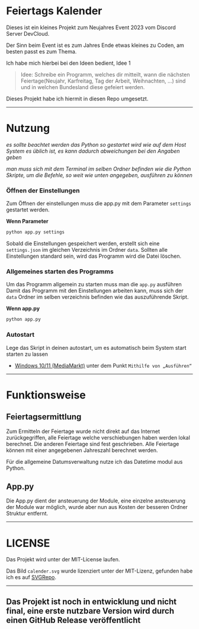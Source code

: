 # Feiertags Kalender

Dieses ist ein kleines Projekt zum Neujahres Event 2023 vom Discord Server DevCloud.

Der Sinn beim Event ist es zum Jahres Ende etwas kleines zu Coden, am besten passt es zum Thema.

Ich habe mich hierbei bei den Ideen bedient, Idee 1

> Idee: Schreibe ein Programm, welches dir mitteilt, wann die nächsten Feiertage(Neujahr, Karfreitag, Tag der Arbeit, Weihnachten, ...) sind und in welchen Bundesland diese gefeiert werden.

Dieses Projekt habe ich hiermit in diesen Repo umgesetzt.

---

# Nutzung
*es sollte beachtet werden das Python so gestartet wird wie auf dem Host System es üblich ist, es kann dadurch abweichungen bei den Angaben geben*

*man muss sich mit dem Terminal im selben Ordner befinden wie die Python Skripte, um die Befehle, so weit wie unten angegeben, ausführen zu können*

### Öffnen der Einstellungen
Zum Öffnen der einstellungen muss die app.py mit dem Parameter ``settings`` gestartet werden.

**Wenn Parameter**

````bash
python app.py settings
````

Sobald die Einstellungen gespeichert werden, erstellt sich eine ``settings.json`` im gleichen Verzeichnis im Ordner `data`.
Sollten alle Einstellungen standard sein, wird das Programm wird die Datei löschen.

### Allgemeines starten des Programms
Um das Programm allgemein zu starten muss man die ``app.py`` ausführen
Damit das Programm mit den Einstellungen arbeiten kann, muss sich der ``data`` Ordner im selben verzeichnis befinden wie das auszuführende Skript.

**Wenn app.py**
````bash
python app.py
````

### Autostart

Lege das Skript in deinen autostart, um es automatisch beim System start starten zu lassen

- [Windows 10/11 (MediaMarkt)](https://www.mediamarkt.de/de/content/themen-specials/schon-gewusst-wie/windows-10-autostart-programme-entfernen-hinzufuegen) unter dem Punkt ``Mithilfe von „Ausführen“``


---

# Funktionsweise

## Feiertagsermittlung
Zum Ermitteln der Feiertage wurde nicht direkt auf das Internet zurückgegriffen, alle Feiertage welche verschiebungen haben werden lokal berechnet.
Die anderen Feiertage sind fest geschrieben.
Alle Feiertage können mit einer angegebenen Jahreszahl berechnet werden.

Für die allgemeine Datumsverwaltung nutze ich das Datetime modul aus Python.

## App.py

Die App.py dient der ansteuerung der Module, eine einzelne ansteuerung der Module war möglich, wurde aber nun aus Kosten der besseren Ordner Struktur entfernt.

---
# LICENSE

Das Projekt wird unter der MIT-License laufen.

Das Bild ``calender.svg`` wurde lizenziert unter der MIT-Lizenz, gefunden habe ich es auf [SVGRepo](https://www.svgrepo.com/svg/337698/calendar-thirty-two).

---

## Das Projekt ist noch in entwicklung und nicht final, eine erste nutzbare Version wird durch einen GitHub Release veröffentlicht 
